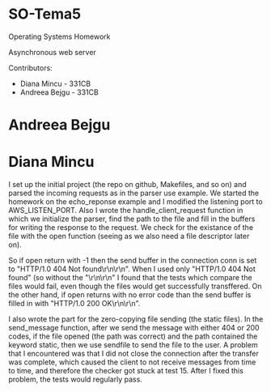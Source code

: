 SO-Tema5
=========

Operating Systems Homework

Asynchronous web server



Contributors:
* Diana Mincu - 331CB
* Andreea Bejgu - 331CB

Andreea Bejgu
=============

Diana Mincu
===========

I set up the initial project (the repo on github, Makefiles, and so on) and parsed the incoming requests as in the parser use example. We started the homework on the echo_reponse example and I modified the listening port to AWS_LISTEN_PORT. Also I wrote the handle_client_request function in which we initialize the parser, find the path to the file and fill in the buffers for writing the response to the request. We check for the existance of the file with the open function (seeing as we also need a file descriptor later on).

So if open return with -1 then the send buffer in the connection conn is set to "HTTP/1.0 404 Not found\r\n\r\n". When I used only "HTTP/1.0 404 Not found" (so without the "\r\n\r\n" I found that the tests which compare the files would fail, even though the files would get successfully transffered. On the other hand, if open returns with no error code than the send buffer is filled in with "HTTP/1.0 200 OK\r\n\r\n".

I also wrote the part for the zero-copying file sending (the static files). In the send_message function, after we send the message with either 404 or 200 codes, if the file opened (the path was correct) and the path contained the keyword static, then we use sendfile to send the file to the user. A problem that I encountered was that I did not close the connection after the transfer was complete, which caused the client to not receive messages from time to time, and therefore the checker got stuck at test 15. After I fixed this problem, the tests would regularly pass.
